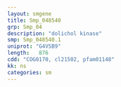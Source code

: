 ```yaml
---
layout: smgene
title: Smp_048540
grp: Smp_04
description: "dolichol kinase"
smp: Smp_048540.1
uniprot: "G4VSB9"
length:   876
cdd: "COG0170, cl21502, pfam01148"
kk: ns
categories: sm
---
```


